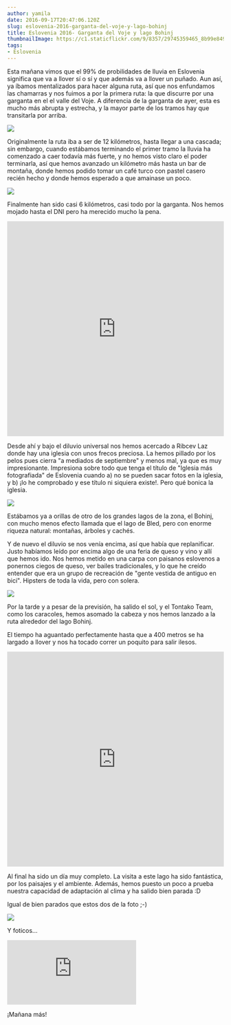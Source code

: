 ```yaml
---
author: yamila
date: 2016-09-17T20:47:06.120Z
slug: eslovenia-2016-garganta-del-voje-y-lago-bohinj
title: Eslovenia 2016- Garganta del Voje y lago Bohinj
thumbnailImage: https://c1.staticflickr.com/9/8357/29745359465_8b99e849a4_c.jpg
tags:
- Eslovenia
---
```


Esta mañana vimos que el 99% de probilidades de lluvia en Eslovenia significa que va a llover sí o sí y que además va a llover un puñado. Aun así, ya íbamos mentalizados para hacer alguna ruta, así que nos enfundamos las chamarras y nos fuimos a por la primera ruta: la que discurre por una garganta en el el valle del Voje. A diferencia de la garganta de ayer, esta es mucho más abrupta y estrecha, y la mayor parte de los tramos hay que transitarla por arriba.

<img src="https://c2.staticflickr.com/8/7578/29710046796_7f52dfab1d_c.jpg" />

Originalmente la ruta iba a ser de 12 kilómetros, hasta llegar a una cascada; sin embargo, cuando estábamos terminando el primer tramo la lluvia ha comenzado a caer todavía más fuerte, y no hemos visto claro el poder terminarla, así que hemos avanzado un kilómetro más hasta un bar de montaña, donde hemos podido tomar un café turco con pastel casero recién hecho y donde hemos esperado a que amainase un poco.

<img src="https://c1.staticflickr.com/9/8270/29708621006_673ddce15a_c.jpg" />

Finalmente han sido casi 6 kilómetros, casi todo por la garganta. Nos hemos mojado hasta el DNI pero ha merecido mucho la pena.

<iframe width='100%' height='500px' frameBorder='0' src='https://a.tiles.mapbox.com/v4/yamila.1dhb9fk5/attribution,zoompan,zoomwheel.html?access_token=pk.eyJ1IjoieWFtaWxhIiwiYSI6IjUzNDE5ZDRkZjBiZjBiZDY0YTBhZjBmNmUyZGYzYTZiIn0.okLJEzGsBQ6IOgn1mhToIQ#14/46.299/13.889'></iframe>

Desde ahí y bajo el diluvio universal nos hemos acercado a Ribcev Laz donde hay una iglesia con unos frecos preciosa. La hemos pillado por los pelos pues cierra "a mediados de septiembre" y menos mal, ya que es muy impresionante. Impresiona sobre todo que tenga el título de "Iglesia más fotografiada" de Eslovenia cuando a) no se pueden sacar fotos en la iglesia, y b) ¡lo he comprobado y ese título ni siquiera existe!. Pero qué bonica la iglesia.

<img src="https://c1.staticflickr.com/9/8357/29745359465_8b99e849a4_c.jpg" />

Estábamos ya a orillas de otro de los grandes lagos de la zona, el Bohinj, con mucho menos efecto llamada que el lago de Bled, pero con enorme riqueza natural: montañas, árboles y cachés.

Y de nuevo el diluvio se nos venía encima, así que había que replanificar. Justo habíamos leído por encima algo de una feria de queso y vino y allí que hemos ido. Nos hemos metido en una carpa con paisanos eslovenos a ponernos ciegos de queso, ver bailes tradicionales, y lo que he creído entender que era un grupo de recreación de "gente vestida de antiguo en bici". Hipsters de toda la vida, pero con solera.

<img src="https://c1.staticflickr.com/9/8144/29118435774_1e45ac466d_c.jpg" />

Por la tarde y a pesar de la previsión, ha salido el sol, y el Tontako Team, como los caracoles, hemos asomado la cabeza y nos hemos lanzado a la ruta alrededor del lago Bohinj.

El tiempo ha aguantado perfectamente hasta que a 400 metros se ha largado a llover y nos ha tocado correr un poquito para salir ilesos.

<iframe width='100%' height='500px' frameBorder='0' src='https://a.tiles.mapbox.com/v4/yamila.1dhb9fk5/attribution,zoompan,zoomwheel.html?access_token=pk.eyJ1IjoieWFtaWxhIiwiYSI6IjUzNDE5ZDRkZjBiZjBiZDY0YTBhZjBmNmUyZGYzYTZiIn0.okLJEzGsBQ6IOgn1mhToIQ#14/46.28/13.857'></iframe>

Al final ha sido un día muy completo. La visita a este lago ha sido fantástica, por los paisajes y el ambiente. Además, hemos puesto un poco a prueba nuestra capacidad de adaptación al clima y ha salido bien parada :D

Igual de bien parados que estos dos de la foto ;-)

<img src="https://c1.staticflickr.com/9/8529/29635300762_7876677047_c.jpg" />

Y foticos...

<div class='embed-container'><iframe src='https://www.flickr.com/photos/125687915@N08/albums/72157670679961734/player' frameborder='0' allowfullscreen webkitallowfullscreen mozallowfullscreen oallowfullscreen msallowfullscreen></iframe></div>

¡Mañana más!